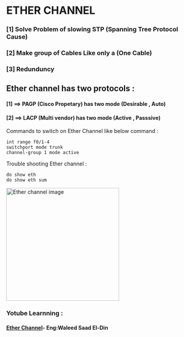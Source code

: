 # ETHER CHANNEL


### [1] Solve Problem of slowing STP (Spanning Tree Protocol Cause)
### [2] Make group of Cables  Like only a (One Cable)
### [3] Redunduncy


## Ether channel has two protocols :
#### [1] ==> PAGP (Cisco Propetary) has two mode (Desirable , Auto)

#### [2] ==> LACP (Multi vendor) has two mode (Active , Passsive)

Commands to switch on Ether Channel like below command :

```
int range f0/1-4
switchport mode trunk
channel-group 1 mode active
```

Trouble shooting Ether channel :

```
do show eth
do show eth sum
```

<div>
<img src="https://github.com/Mohamed-Abdelwahed/Networking_Start/assets/86673523/b036b055-4266-4691-b9e2-70c917391ad9" width="300" alt="Ether channel image"/>
</div>




### Yotube Learnning : 
#### [Ether Channel](https://youtu.be/z5qdEtY9paQ?si=lJQ-F5iEz-i_0gA2)- Eng:Waleed Saad El-Din








